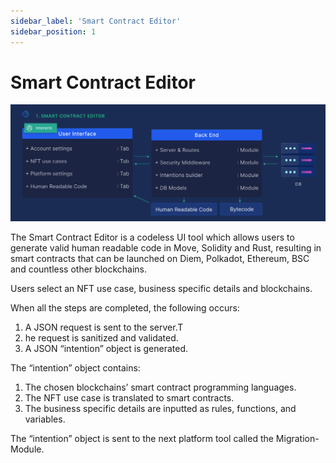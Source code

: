 ```yaml
---
sidebar_label: 'Smart Contract Editor'
sidebar_position: 1
---
```


# Smart Contract Editor

![SC Editor](../../static/img/64.SCEditor.png)

The Smart Contract Editor is a codeless UI tool which allows users to generate valid human readable code in Move, Solidity and Rust, resulting in  smart contracts that can be launched  on Diem, Polkadot, Ethereum, BSC and countless other blockchains.

Users select an NFT use case, business specific details and blockchains.

When all the steps are completed, the following occurs:

1. A JSON request is sent to the server.T
2. he request is sanitized and validated.
3. A JSON “intention” object is generated.

The “intention” object contains:

1. The chosen blockchains’ smart contract programming languages.
2. The NFT use case is translated to smart contracts.
3. The business specific details are inputted as rules, functions, and variables.
   
The “intention” object is sent to the next platform tool called the Migration-Module.